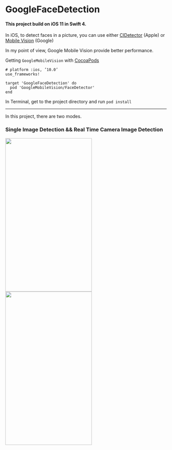# GoogleFaceDetection
#### This project build on iOS 11 in Swift 4.

In iOS, to detect faces in a picture, you can use either [CIDetector](https://developer.apple.com/reference/coreimage/cidetector) (Apple)
or [Mobile Vision](https://developers.google.com/vision/face-detection-concepts) (Google)

In my point of view, Google Mobile Vision provide better performance.

Getting `GoogleMobileVision` with [CocoaPods](https://cocoapods.org/)
```pod
# platform :ios, ’10.0’
use_frameworks!

target 'GoogleFaceDetection' do
  pod 'GoogleMobileVision/FaceDetector'
end
```
In Terminal, get to the project directory and run `pod install` 

---
In this project, there are two modes.

### Single Image Detection && Real Time Camera Image Detection

<img src="https://github.com/Weijay/GoogleFaceDetection/blob/master/GoogleFaceDetection/resources/PhotoMode.PNG" width="270" height="480" />
<img src="https://github.com/Weijay/GoogleFaceDetection/blob/master/GoogleFaceDetection/resources/CameraMode.PNG" width="270" height="480" />


